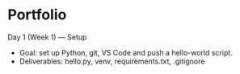 # Portfolio

Day 1 (Week 1) — Setup
- Goal: set up Python, git, VS Code and push a hello-world script.
- Deliverables: hello.py, venv, requirements.txt, .gitignore
